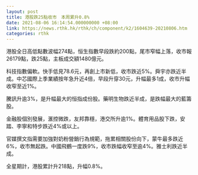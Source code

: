 ```yaml
---
layout: post
title: 港股跌25點收市　本周累升0.8%
date: 2021-08-06 16:14:54.000000000 +08:00
link: https://news.rthk.hk/rthk/ch/component/k2/1604639-20210806.htm
categories: rthk
---
```


港股全日高低點數波幅274點，恒生指數早段跌約200點，尾市窄幅上落，收市報26179點，跌25點，主板成交額1480億元。

科技指數偏軟。快手低見78.6元，再創上市新低，收市跌近5%。舜宇亦跌近半成。中芯國際上季業績按年急升近4倍，早段升穿30元，升幅最多1成，收市升幅收窄至近1%。

騰訊升逾3%，是升幅最大的恒指成份股。藥明生物跌近半成，是跌幅最大的藍籌股。

金融股個別發展，滙控微跌，友邦靠穩，港交所升逾1%。體育用品股下跌，安踏、李寧和特步跌近4%或以上。

官媒撰文指需要加強對奶粉營銷行為規範，拖累相關股份向下，蒙牛最多跌近6%，收市無起跌。中國飛鶴一度跌9%，收市跌幅收窄至逾4%。雅士利跌近半成。

全星期計，港股累計升218點，升幅0.8%。

